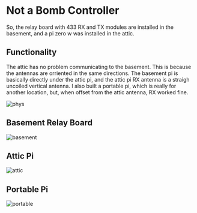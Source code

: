 # Not a Bomb Controller

So, the relay board with 433 RX and TX modules are installed in the basement, and a pi zero w was installed in the attic.

## Functionality

The attic has no problem communicating to the basement.  This is because the antennas are orriented in the same directions.  The basement pi is basically directly under the attic pi, and the attic pi RX antenna is a straigh uncoiled vertical antenna.  I also built a portable pi, which is really for another location, but, when offset from the attic antenna, RX worked fine.

![phys](./images/physlayout.jpg)

## Basement Relay Board

![basement](./images/basement.jpg)

## Attic Pi

![attic](./images/attic.jpg)

## Portable Pi

![portable](./images/piportable.jpg)